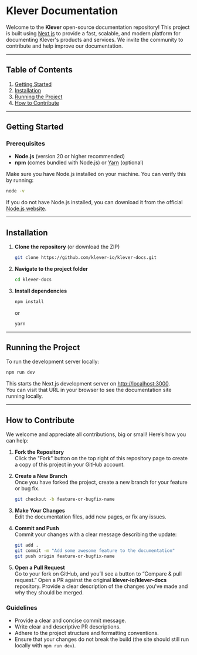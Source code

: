# Klever Documentation

Welcome to the **Klever** open-source documentation repository! This project is built using [Next.js](https://nextjs.org/) to provide a fast, scalable, and modern platform for documenting Klever's products and services. We invite the community to contribute and help improve our documentation.

---

## Table of Contents
1. [Getting Started](#getting-started)
2. [Installation](#installation)
3. [Running the Project](#running-the-project)
4. [How to Contribute](#how-to-contribute)

---

## Getting Started

### Prerequisites
- **Node.js** (version 20 or higher recommended)
- **npm** (comes bundled with Node.js) or [Yarn](https://classic.yarnpkg.com/) (optional)

Make sure you have Node.js installed on your machine. You can verify this by running:

```bash
node -v
```

If you do not have Node.js installed, you can download it from the official [Node.js website](https://nodejs.org/).

---

## Installation

1. **Clone the repository** (or download the ZIP)
   ```bash
   git clone https://github.com/klever-io/klever-docs.git
   ```

2. **Navigate to the project folder**
   ```bash
   cd klever-docs
   ```

3. **Install dependencies**
   ```bash
   npm install
   ```
   or
   ```bash
   yarn
   ```

---

## Running the Project

To run the development server locally:

```bash
npm run dev
```

This starts the Next.js development server on [http://localhost:3000](http://localhost:3000).  
You can visit that URL in your browser to see the documentation site running locally.

---

## How to Contribute

We welcome and appreciate all contributions, big or small! Here’s how you can help:

1. **Fork the Repository**  
   Click the "Fork" button on the top right of this repository page to create a copy of this project in your GitHub account.

2. **Create a New Branch**  
   Once you have forked the project, create a new branch for your feature or bug fix.
   ```bash
   git checkout -b feature-or-bugfix-name
   ```

3. **Make Your Changes**  
   Edit the documentation files, add new pages, or fix any issues.

4. **Commit and Push**  
   Commit your changes with a clear message describing the update:
   ```bash
   git add .
   git commit -m "Add some awesome feature to the documentation"
   git push origin feature-or-bugfix-name
   ```

5. **Open a Pull Request**  
   Go to your fork on GitHub, and you’ll see a button to “Compare & pull request.” Open a PR against the original **klever-io/klever-docs** repository. Provide a clear description of the changes you've made and why they should be merged.

### Guidelines
- Provide a clear and concise commit message.
- Write clear and descriptive PR descriptions.
- Adhere to the project structure and formatting conventions.
- Ensure that your changes do not break the build (the site should still run locally with `npm run dev`).
